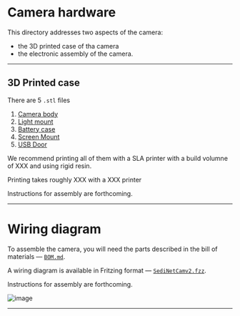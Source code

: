 # Camera hardware

This directory addresses two aspects of the camera: 

- the 3D printed case of tha camera
- the electronic assembly of the camera. 

-----

## 3D Printed case

There are 5 `.stl` files 

1. [Camera body](./body_sedicamsmallerv2.stl)
2. [Light mount](./lightmount.stl)
3. [Battery case](./battery_case.stl)
4. [Screen Mount](./screen_mount.stl)
5. [USB Door](./usbdoor_sedicam.stl)

We recommend printing all of them with a SLA printer with a build volumne of XXX and using rigid resin.

Printing takes roughly XXX with a XXX printer

Instructions for assembly are forthcoming.

---
# Wiring diagram 

To assemble the camera, you will need the parts described in the bill of materials — [`BOM.md`](./BOM.md). 

A wiring diagram is available in Fritzing format — [`SediNetCamv2.fzz`](./SediNetCamv2.fzz). 

Instructions for assembly are forthcoming.

![image](https://user-images.githubusercontent.com/72474059/153038534-2d0ee222-6dbd-4ef7-ad33-b2dfd842e944.png)

---


